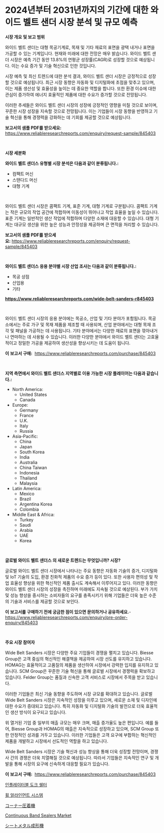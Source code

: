 <p><h1>2024년부터 2031년까지의 기간에 대한 와이드 벨트 샌더 시장 분석 및 규모 예측</h1></p><p><strong>시장 개요 및 보고 범위</strong></p>
<p><p>와이드 벨트 샌더는 대형 목공기계로, 목재 및 기타 재료의 표면을 광택 내거나 표면을 가공할 수 있는 기계입니다. 현재와 미래에 대한 전망은 매우 밝습니다. 와이드 벨트 샌더 시장은 예측 기간 동안 13.8%의 연평균 성장률(CAGR)로 성장할 것으로 예상됩니다. 이는 수요 증가 및 기술 혁신으로 인한 것입니다.</p><p>시장 예측 및 최신 트렌드에 대한 분석 결과, 와이드 벨트 샌더 시장은 긍정적으로 성장할 것으로 예상됩니다. 최근 시장 동향은 자동화 및 디지털화에 초점을 맞추고 있으며, 이는 제품 생산성 및 효율성을 높이는 데 중요한 역할을 합니다. 또한 환경 이슈에 대한 관심이 증가하여 에너지 효율적인 제품에 대한 수요가 증가할 것으로 전망됩니다.</p><p>이러한 추세들은 와이드 벨트 샌더 시장의 성장에 긍정적인 영향을 미칠 것으로 보이며, 꾸준한 시장 성장을 지속할 것으로 전망됩니다. 이는 기업들이 시장 동향을 반영하고 기술 혁신을 통해 경쟁력을 강화하는 데 기회를 제공할 것으로 예상됩니다.</p></p>
<p><strong>보고서의 샘플 PDF를 받으세요:</strong> <a href="https://www.reliableresearchreports.com/enquiry/request-sample/845403">https://www.reliableresearchreports.com/enquiry/request-sample/845403</a></p>
<p>&nbsp;</p>
<p><strong>시장 세분화</strong></p>
<p><strong>와이드 벨트 샌더스 유형별 시장 분석은 다음과 같이 분류됩니다.:</strong></p>
<p><ul><li>컴팩트 머신</li><li>스탠다드 머신</li><li>대형 기계</li></ul></p>
<p>&nbsp;</p>
<p><p>와이드 벨트 샌더 시장은 콤팩트 기계, 표준 기계, 대형 기계로 구분됩니다. 콤팩트 기계는 작은 규모의 작업 공간에 적합하며 이동성이 뛰어나고 작업 효율을 높일 수 있습니다. 표준 기계는 일반적인 생산 작업에 적합하며 다양한 소재에 대응할 수 있습니다. 대형 기계는 대규모 생산을 위한 높은 성능과 안정성을 제공하며 큰 면적을 처리할 수 있습니다.</p></p>
<p><strong>보고서의 샘플 PDF를 받으세요:</strong>&nbsp;<a href="https://www.reliableresearchreports.com/enquiry/request-sample/845403">https://www.reliableresearchreports.com/enquiry/request-sample/845403</a></p>
<p>&nbsp;</p>
<p><strong> 와이드 벨트 샌더스 응용 분야별 시장 산업 조사는 다음과 같이 분류됩니다.:</strong></p>
<p><ul><li>목공 상점</li><li>산업용</li><li>기타</li></ul></p>
<p><strong><a href="https://www.reliableresearchreports.com/wide-belt-sanders-r845403">https://www.reliableresearchreports.com/wide-belt-sanders-r845403</a></strong></p>
<p>&nbsp;</p>
<p><p>와이드 벨트 샌더 시장의 응용 분야에는 목공소, 산업 및 기타 분야가 포함됩니다. 목공소에서는 주로 가구 및 목재 제품을 제조할 때 사용되며, 산업 분야에서는 대형 목재 조각 및 패널을 가공하는 데 사용됩니다. 기타 분야에서는 다양한 재료의 표면을 깎아내거나 연마하는 데 사용될 수 있습니다. 이러한 다양한 분야에서 와이드 벨트 샌더는 고효율적이고 정밀한 가공을 제공하여 생산성을 향상시키는 데 도움이 됩니다.</p></p>
<p><strong>이 보고서 구매:</strong>&nbsp; <a href="https://www.reliableresearchreports.com/purchase/845403">https://www.reliableresearchreports.com/purchase/845403</a></p>
<p>&nbsp;</p>
<p><strong>지역 측면에서 와이드 벨트 샌더스 지역별로 이용 가능한 시장 플레이어는 다음과 같습니다.:</strong></p>
<p><ul>
    <li>
        North America:
        <ul>
            <li>United States</li>
            <li>Canada</li>
        </ul>
    </li>
    <li>
        Europe:
        <ul>
            <li>Germany</li>
            <li>France</li>
            <li>U.K.</li>
            <li>Italy</li>
            <li>Russia</li>
        </ul>
    </li>
    <li>
        Asia-Pacific:
        <ul>
            <li>China</li>
            <li>Japan</li>
            <li>South Korea</li>
            <li>India</li>
            <li>Australia</li>
            <li>China Taiwan</li>
            <li>Indonesia</li>
            <li>Thailand</li>
            <li>Malaysia</li>
        </ul>
    </li>
    <li>
        Latin America:
        <ul>
            <li>Mexico</li>
            <li>Brazil</li>
            <li>Argentina Korea</li>
            <li>Colombia</li>
        </ul>
    </li>
    <li>
        Middle East & Africa:
        <ul>
            <li>Turkey</li>
            <li>Saudi</li>
            <li>Arabia</li>
            <li>UAE</li>
            <li>Korea</li>
        </ul>
    </li>
    </ul></p>
<p>&nbsp;</p>
<p><strong>글로벌 와이드 벨트 샌더스 의 새로운 트렌드는 무엇입니까? 시장?</strong></p>
<p><p>글로벌 와이드 벨트 샌더 시장에서 나타나는 주요 동향은 자동화 기술의 증가, 디지털화 및 IoT 기술의 도입, 환경 친화적 제품의 수요 증가 등이 있다. 또한 사용자 편의성 및 작업 효율성 향상을 위한 혁신적인 제품 출시도 계속해서 이루어지고 있다. 이러한 동향은 와이드 벨트 샌더 시장의 성장을 촉진하며 미래에도 지속될 것으로 예상된다. 부가 가치 및 성능 향상을 중시하는 소비자들의 요구를 충족시키기 위해 기업들은 더욱 높은 수준의 기술과 서비스를 제공할 것으로 보인다.</p></p>
<p><strong>이 보고서를 구매하기 전에 궁금한 점이 있으면 문의하거나 공유하세요.</strong>- <a href="https://www.reliableresearchreports.com/enquiry/pre-order-enquiry/845403">https://www.reliableresearchreports.com/enquiry/pre-order-enquiry/845403</a></p>
<p>&nbsp;</p>
<p><strong>주요 시장 참여자</strong></p>
<p><p>Wide Belt Sanders 시장은 다양한 주요 기업들이 경쟁을 펼치고 있습니다. Biesse Group은 고객 중심의 혁신적인 해결책을 제공하여 시장 선도를 유지하고 있습니다. HOMAG는 효율적이고 고품질의 제품을 생산하여 시장에서 강력한 입지를 유지하고 있습니다. SCM Group은 꾸준한 기술 혁신을 통해 글로벌 시장에서 경쟁력을 확보하고 있습니다. Felder Group는 품질과 신속한 고객 서비스로 시장에서 주목을 받고 있습니다.</p><p>이러한 기업들은 최신 기술 동향을 주도하며 시장 규모를 확대하고 있습니다. 글로벌 Wide Belt Sanders 시장은 지속적인 성장을 이루고 있으며, 새로운 소재 및 디자인에 대한 수요가 증대되고 있습니다. 특히 자동화 및 디지털화 기술의 발전으로 더욱 효율적인 생산 방식이 요구되고 있습니다.</p><p>위 열거된 기업 중 일부의 매출 규모는 매우 크며, 매출 증가율도 높은 편입니다. 예를 들어, Biesse Group과 HOMAG의 매출은 지속적으로 성장하고 있으며, SCM Group 또한 안정적인 성과를 거두고 있습니다. 이러한 기업들은 고객 요구에 부합하는 혁신적인 제품을 개발하고 시장에서 선도적인 역할을 하고 있습니다.</p><p>Wide Belt Sanders 시장은 기술 혁신과 성능 향상을 통해 더욱 성장할 전망이며, 경쟁사 간의 경쟁은 더욱 치열해질 것으로 예상됩니다. 따라서 기업들은 지속적인 연구 및 개발을 통해 시장의 요구에 신속하게 대응할 필요가 있습니다.</p></p>
<p><strong>이 보고서 구매:</strong>&nbsp;&nbsp;<a href="https://www.reliableresearchreports.com/purchase/845403">https://www.reliableresearchreports.com/purchase/845403</a></p>
<p><p><a href="https://github.com/vsr06p4p49/Market-Research-Report-List-1/blob/main/452904919066.md">인플레이터블 도크 쉘터</a></p><p><a href="https://github.com/oajzkywllm460/Market-Research-Report-List-1/blob/main/433350819065.md">휠 얼라인먼트 시스템</a></p><p><a href="https://github.com/ReganWisoky2023/Market-Research-Report-List-1/blob/main/294331520650.md">コーナー圧着機</a></p><p><a href="https://github.com/CliffMedina6/Market-Research-Report-List-4/blob/main/continuous-band-sealers-market.md">Continuous Band Sealers Market</a></p><p><a href="https://github.com/cbigkbh02719/Market-Research-Report-List-1/blob/main/365189020649.md">シートメタル成形機</a></p></p>